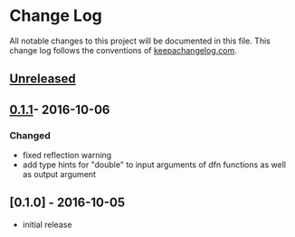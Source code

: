 # Change Log
All notable changes to this project will be documented in this file. This change log follows the conventions of [keepachangelog.com](http://keepachangelog.com/).


## [Unreleased]

## [0.1.1]- 2016-10-06
### Changed
- fixed reflection warning
- add type hints for "double" to input arguments of dfn functions as well as output argument


## [0.1.0] - 2016-10-05
- initial release


[Unreleased]: https://github.com/kunstmusik/diff-eq/compare/0.1.1...HEAD
[0.1.1]: https://github.com/kunstmusik/diff-eq/compare/0.1.0...0.1.1
